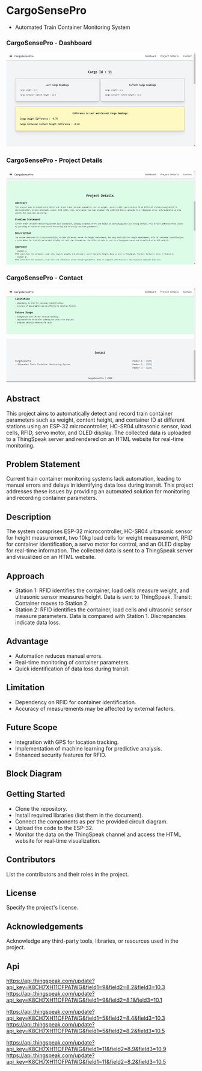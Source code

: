 # CargoSensePro

- Automated Train Container Monitoring System

### CargoSensePro - Dashboard
<img src="https://github.com/AtharvaPawar456/CargoSensePro/blob/main/project%20output/dashboad.jpeg" alt="Image 1" height="250">

### CargoSensePro - Project Details
<img src="https://github.com/AtharvaPawar456/CargoSensePro/blob/main/project%20output/project%20details.jpeg" alt="Image 1" height="250">

### CargoSensePro - Contact
<img src="https://github.com/AtharvaPawar456/CargoSensePro/blob/main/project%20output/contact.jpeg" alt="Image 1" height="250">


## Abstract
This project aims to automatically detect and record train container parameters such as weight, content height, and container ID at different stations using an ESP-32 microcontroller, HC-SR04 ultrasonic sensor, load cells, RFID, servo motor, and OLED display. The collected data is uploaded to a ThingSpeak server and rendered on an HTML website for real-time monitoring.

## Problem Statement
Current train container monitoring systems lack automation, leading to manual errors and delays in identifying data loss during transit. This project addresses these issues by providing an automated solution for monitoring and recording container parameters.

## Description
The system comprises ESP-32 microcontroller, HC-SR04 ultrasonic sensor for height measurement, two 10kg load cells for weight measurement, RFID for container identification, a servo motor for control, and an OLED display for real-time information. The collected data is sent to a ThingSpeak server and visualized on an HTML website.

## Approach
- Station 1: RFID identifies the container, load cells measure weight, and ultrasonic sensor measures height. Data is sent to ThingSpeak.
Transit: Container moves to Station 2.
- Station 2: RFID identifies the container, load cells and ultrasonic sensor measure parameters. Data is compared with Station 1. Discrepancies indicate data loss.

## Advantage
- Automation reduces manual errors.
- Real-time monitoring of container parameters.
- Quick identification of data loss during transit.

## Limitation
- Dependency on RFID for container identification.
- Accuracy of measurements may be affected by external factors.

## Future Scope
- Integration with GPS for location tracking.
- Implementation of machine learning for predictive analysis.
- Enhanced security features for RFID.

## Block Diagram


## Getting Started
- Clone the repository.
- Install required libraries (list them in the document).
- Connect the components as per the provided circuit diagram.
- Upload the code to the ESP-32.
- Monitor the data on the ThingSpeak channel and access the HTML website for real-time visualization.

## Contributors
List the contributors and their roles in the project.

## License
Specify the project's license.

## Acknowledgements
Acknowledge any third-party tools, libraries, or resources used in the project.

## Api
https://api.thingspeak.com/update?api_key=K8CH7XH11OFPA1WG&field1=9&field2=8.2&field3=10.3
https://api.thingspeak.com/update?api_key=K8CH7XH11OFPA1WG&field1=9&field2=8.1&field3=10.1

https://api.thingspeak.com/update?api_key=K8CH7XH11OFPA1WG&field1=5&field2=8.4&field3=10.3
https://api.thingspeak.com/update?api_key=K8CH7XH11OFPA1WG&field1=5&field2=8.2&field3=10.5

https://api.thingspeak.com/update?api_key=K8CH7XH11OFPA1WG&field1=11&field2=8.9&field3=10.9
https://api.thingspeak.com/update?api_key=K8CH7XH11OFPA1WG&field1=11&field2=8.2&field3=10.5

